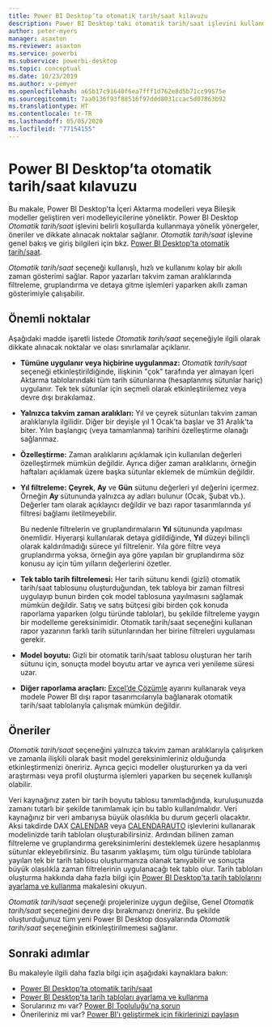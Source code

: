 ```yaml
---
title: Power BI Desktop’ta otomatik tarih/saat kılavuzu
description: Power BI Desktop'taki otomatik tarih/saat işlevini kullanma kılavuzu.
author: peter-myers
manager: asaxton
ms.reviewer: asaxton
ms.service: powerbi
ms.subservice: powerbi-desktop
ms.topic: conceptual
ms.date: 10/23/2019
ms.author: v-pemyer
ms.openlocfilehash: a65b17c91640f6ea7fff1d762e8d5b71cc99575e
ms.sourcegitcommit: 7aa0136f93f88516f97ddd8031ccac5d07863b92
ms.translationtype: HT
ms.contentlocale: tr-TR
ms.lasthandoff: 05/05/2020
ms.locfileid: "77154155"
---
```

# <a name="auto-datetime-guidance-in-power-bi-desktop"></a>Power BI Desktop’ta otomatik tarih/saat kılavuzu

Bu makale, Power BI Desktop'ta İçeri Aktarma modelleri veya Bileşik modeller geliştiren veri modelleyicilerine yöneliktir. Power BI Desktop _Otomatik tarih/saat_ işlevini belirli koşullarda kullanmaya yönelik yönergeler, öneriler ve dikkate alınacak noktalar sağlanır. _Otomatik tarih/saat_ işlevine genel bakış ve giriş bilgileri için bkz. [Power BI Desktop'ta otomatik tarih/saat](../desktop-auto-date-time.md).

_Otomatik tarih/saat_ seçeneği kullanışlı, hızlı ve kullanımı kolay bir akıllı zaman gösterimi sağlar. Rapor yazarları takvim zaman aralıklarında filtreleme, gruplandırma ve detaya gitme işlemleri yaparken akıllı zaman gösterimiyle çalışabilir.

## <a name="considerations"></a>Önemli noktalar

Aşağıdaki madde işaretli listede _Otomatik tarih/saat_ seçeneğiyle ilgili olarak dikkate alınacak noktalar ve olası sınırlamalar açıklanır.

- **Tümüne uygulanır veya hiçbirine uygulanmaz:** _Otomatik tarih/saat_ seçeneği etkinleştirildiğinde, ilişkinin &quot;çok&quot; tarafında yer almayan İçeri Aktarma tablolarındaki tüm tarih sütunlarına (hesaplanmış sütunlar hariç) uygulanır. Tek tek sütunlar için seçmeli olarak etkinleştirilemez veya devre dışı bırakılamaz.
- **Yalnızca takvim zaman aralıkları:** Yıl ve çeyrek sütunları takvim zaman aralıklarıyla ilgilidir. Diğer bir deyişle yıl 1 Ocak'ta başlar ve 31 Aralık'ta biter. Yılın başlangıç (veya tamamlanma) tarihini özelleştirme olanağı sağlanmaz.
- **Özelleştirme:** Zaman aralıklarını açıklamak için kullanılan değerleri özelleştirmek mümkün değildir. Ayrıca diğer zaman aralıklarını, örneğin haftaları açıklamak üzere başka sütunlar eklemek de mümkün değildir.
- **Yıl filtreleme:** **Çeyrek**, **Ay** ve **Gün** sütunu değerleri yıl değerini içermez. Örneğin **Ay** sütununda yalnızca ay adları bulunur (Ocak, Şubat vb.). Değerler tam olarak açıklayıcı değildir ve bazı rapor tasarımlarında yıl filtresi bağlamı iletilmeyebilir.

    Bu nedenle filtrelerin ve gruplandırmaların **Yıl** sütununda yapılması önemlidir. Hiyerarşi kullanılarak detaya gidildiğinde, **Yıl** düzeyi bilinçli olarak kaldırılmadığı sürece yıl filtrelenir. Yıla göre filtre veya gruplandırma yoksa, örneğin aya göre yapılan bir gruplandırma söz konusu ay için tüm yılların değerlerini özetler.
- **Tek tablo tarih filtrelemesi:** Her tarih sütunu kendi (gizli) otomatik tarih/saat tablosunu oluşturduğundan, tek tabloya bir zaman filtresi uygulayıp bunun birden çok model tablosuna yayılmasını sağlamak mümkün değildir. Satış ve satış bütçesi gibi birden çok konuda raporlama yaparken (olgu türünde tablolar), bu şekilde filtreleme yaygın bir modelleme gereksinimidir. Otomatik tarih/saat seçeneğini kullanan rapor yazarının farklı tarih sütunlarından her birine filtreleri uygulaması gerekir.
- **Model boyutu:** Gizli bir otomatik tarih/saat tablosu oluşturan her tarih sütunu için, sonuçta model boyutu artar ve ayrıca veri yenileme süresi uzar.
- **Diğer raporlama araçları:** [Excel’de Çözümle](../service-analyze-in-excel.md) ayarını kullanarak veya modele Power BI dışı rapor tasarımcılarıyla bağlanarak otomatik tarih/saat tablolarıyla çalışmak mümkün değildir.

## <a name="recommendations"></a>Öneriler

_Otomatik tarih/saat_ seçeneğini yalnızca takvim zaman aralıklarıyla çalışırken ve zamanla ilişkili olarak basit model gereksinimleriniz olduğunda etkinleştirmenizi öneririz. Ayrıca geçici modeller oluştururken ya da veri araştırması veya profil oluşturma işlemleri yaparken bu seçenek kullanışlı olabilir.

Veri kaynağınız zaten bir tarih boyutu tablosu tanımladığında, kuruluşunuzda zamanı tutarlı bir şekilde tanımlamak için bu tablo kullanılmalıdır. Veri kaynağınız bir veri ambarıysa büyük olasılıkla bu durum geçerli olacaktır. Aksi takdirde DAX [CALENDAR](/dax/calendar-function-dax) veya [CALENDARAUTO](/dax/calendarauto-function-dax) işlevlerini kullanarak modelinizde tarih tabloları oluşturabilirsiniz. Ardından bilinen zaman filtreleme ve gruplandırma gereksinimlerini desteklemek üzere hesaplanmış sütunlar ekleyebilirsiniz. Bu tasarım yaklaşımı, tüm olgu türünde tablolara yayılan tek bir tarih tablosu oluşturmanıza olanak tanıyabilir ve sonuçta büyük olasılıkla zaman filtrelerinin uygulanacağı tek tablo olur. Tarih tabloları oluşturma hakkında daha fazla bilgi için [Power BI Desktop'ta tarih tablolarını ayarlama ve kullanma](../desktop-date-tables.md) makalesini okuyun.

_Otomatik tarih/saat_ seçeneği projelerinize uygun değilse, Genel _Otomatik tarih/saat_ seçeneğini devre dışı bırakmanızı öneririz. Bu şekilde oluşturduğunuz tüm yeni Power BI Desktop dosyalarında _Otomatik tarih/saat_ seçeneğinin etkinleştirilmemesi sağlanır.

## <a name="next-steps"></a>Sonraki adımlar

Bu makaleyle ilgili daha fazla bilgi için aşağıdaki kaynaklara bakın:

- [Power BI Desktop’ta otomatik tarih/saat](../desktop-auto-date-time.md)
- [Power BI Desktop'ta tarih tabloları ayarlama ve kullanma](../desktop-date-tables.md)
- Sorularınız mı var? [Power BI Topluluğu'na sorun](https://community.powerbi.com/)
- Önerileriniz mi var? [Power BI'ı geliştirmek için fikirlerinizi paylaşın](https://ideas.powerbi.com/)
